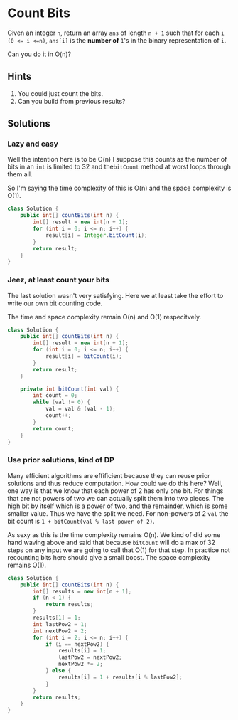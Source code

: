 # Count Bits

Given an integer `n`, return an array `ans` of length `n + 1` such that for
each `i (0 <= i <=n)`, `ans[i]` is the **number of** `1`'s in the binary
representation of `i`.

Can you do it in O(n)?

## Hints

1. You could just count the bits.
1. Can you build from previous results?

## Solutions

### Lazy and easy

Well the intention here is to be O(n) I suppose this counts as the number of
bits in an `int` is limited to 32 and the`bitCount` method at worst loops
through them all.

So I'm saying the time complexity of this is O(n) and the space complexity is
O(1).

```java
class Solution {
    public int[] countBits(int n) {
        int[] result = new int[n + 1];
        for (int i = 0; i <= n; i++) {
            result[i] = Integer.bitCount(i);
        }
        return result;
    }
}
```

### Jeez, at least count your bits

The last solution wasn't very satisfying. Here we at least take the effort
to write our own bit counting code.

The time and space complexity remain O(n) and O(1) respecitvely.

```java
class Solution {
    public int[] countBits(int n) {
        int[] result = new int[n + 1];
        for (int i = 0; i <= n; i++) {
            result[i] = bitCount(i);
        }
        return result;
    }

    private int bitCount(int val) {
        int count = 0;
        while (val != 0) {
            val = val & (val - 1);
            count++;
        }
        return count;
    }
}
```

### Use prior solutions, kind of DP

Many efficient algorithms are effificient because they can reuse prior
solutions and thus reduce computation. How could we do this here? Well, one
way is that we know that each power of 2 has only one bit. For things that are
not powers of two we can actually split them into two pieces. The high bit by
itself which is a power of two, and the remainder, which is some smaller value.
Thus we have the split we need. For non-powers of 2 `val` the bit count is
`1 + bitCount(val % last power of 2)`.

As sexy as this is the time complexity remains O(n). We kind of did some hand
waving above and said that because `bitCount` will do a max of 32 steps on
any input we are going to call that O(1) for that step. In practice not
recounting bits here should give a small boost. The space complexity remains
O(1).

```java
class Solution {
    public int[] countBits(int n) {
        int[] results = new int[n + 1];
        if (n < 1) {
            return results;
        }
        results[1] = 1;
        int lastPow2 = 1;
        int nextPow2 = 2;
        for (int i = 2; i <= n; i++) {
            if (i == nextPow2) {
                results[i] = 1;
                lastPow2 = nextPow2;
                nextPow2 *= 2;
            } else {
                results[i] = 1 + results[i % lastPow2];
            }
        }
        return results;
    }
}
```
